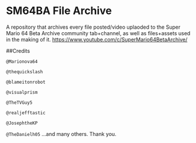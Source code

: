 # SM64BA File Archive
A repository that archives every file posted/video uplaoded to the Super Mario 64 Beta Archive community tab+channel, as well as files+assets used in the making of it.
https://www.youtube.com/c/SuperMario64BetaArchive/

##Credits

``@Marionova64``

``@thequickslash``
 
``@blameitonrobot``
 
``@visualprism``

``@TheTVGuy5``
 
``@realjefftastic``

``@JosephtheKP``
 
``@TheDanielh05``
...and many others.
Thank you.
 
